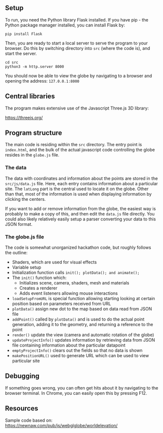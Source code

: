 ## Setup

To run, you need the Python library Flask installed. If you have pip - the
Python package manager installed, you can install Flask by:

```
pip install Flask
```

Then, you are ready to start a local server to serve the program to your browser.
Do this by switching directory into `src` (where the code is), and start the
server.

```
cd src
python3 -m http.server 8000
```

You should now be able to view the globe by navigating to a browser and opening
the address: `127.0.0.1:8000`

## Central libraries

The program makes extensive use of the Javascript Three.js 3D library:

https://threejs.org/

## Program structure

The main code is residing within the `src` directory. The entry point is `index.html`,
and the bulk of the actual javascript code controlling the globe resides in the
`globe.js` file. 

### The data

The data with coordinates and information about the points are stored in the
`src/js/data.js` file. Here, each entry contains information about a particular site.
The `latLong` part is the central used to locate it on the globe. Other than that,
most of the information is used when displaying information by clicking the centers.

If you want to add or remove information from the globe, the easiest way is probably
to make a copy of this, and then edit the `data.js` file directly. You could also likely
relatively easily setup a parser converting your data to this JSON format.

### The globe.js file

The code is somewhat unorganized hackathon code, but roughly
follows the outline:

* Shaders, which are used for visual effects
* Variable setup
* Initialization function calls `init(); plotData(); and animate();`
* The `init()` function which:
    * Initializes scene, camera, shaders, mesh and materials
    * Creates a renderer
    * Adds event listeners allowing mouse interactions
* `loadSetupFromURL` is special function allowing starting looking at certain position
    based on parameters received from URL
* `plotData()` assign new dot to the map based on data read from JSON file
* `addPoint()` called by `plotData()` and is used to do the actual point generation, adding it to the geometry, and returning a reference to the point
* `render()` update the view (camera and automatic rotation of the globe)
* `updateProjectInfo()` updates information by retrieving data from JSON file containing information
    about the particular datapoint
* `emptyProjectInfo()` clears out the fields so that no data is shown
* `makePositionURL()` used to generate URL which can be used to view particular site

## Debugging

If something goes wrong, you can often get hits about it by navigating to the browser terminal.
In Chrome, you can easily open this by pressing F12.

## Resources

Sample code based on: https://newnaw.com/pub/js/webglglobe/worldelevation/


